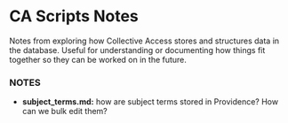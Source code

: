 CA Scripts Notes
================

Notes from exploring how Collective Access stores and structures data in the database. Useful for understanding or documenting how things fit together so they can be worked on in the future.

### NOTES

- **subject_terms.md:** how are subject terms stored in Providence? How can we bulk edit them?
